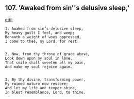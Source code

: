 
## 107.  'Awaked from sin''s delusive sleep,'
[edit](https://docs.google.com/document/d/1P8DAOQNpe0X%2DFa3xyIGdu95DZ6NQaYIy/edit?mode=html)



    1. Awaked from sin’s delusive sleep,
    My heavy guilt I feel, and weep;
    Beneath a weight of woes oppressed,
    I come to thee, my Lord, for rest.


    2. Now, from thy throne of grace above,
    Look down upon my soul in love;
    That smile shall sweeten all my pain,
    And make my soul rejoice again.


    3. By thy divine, transforming power,
    My ruined nature now restore;
    And let my life and temper shine,
    In blest resemblance, Lord, to thine.
